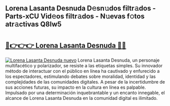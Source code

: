 ## Lorena Lasanta Desnuda D𝚎sn𝚞dos filtr𝚊dos - Parts-xCU Vid𝚎os filtr𝚊dos - N𝚞evas f𝚘tos atr𝚊ctivas Q8Iw5

# <h2><a href="http://mb4g6jh.tromn.icu/?c=Lorena+Lasanta+Desnuda">🔗👉👉👉 Lorena Lasanta Desnuda 🔗🔗</a></h2>

[![Lorena Lasanta Desnuda nuevo](https://i.imgur.com/pEAQMta.gif)](http://mb4g6jh.tromn.icu/?c=Lorena+Lasanta+Desnuda)
Lorena Lasanta Desnuda, un personaje multifacético y polarizador, se resiste a las etiquetas simples. Su innovador método de interactuar con el público en línea ha cautivado y enfurecido a los espectadores, estimulando debates sobre moralidad, identidad y las complejidades de las comunidades digitales. A pesar de la incertidumbre de sus acciones futuras, su impacto en la cultura en línea es palpable. Impulsado por una determinación inquebrantable y un encanto innegable, el alcance de Lorena Lasanta Desnuda en la comunidad digital es ilimitado.
